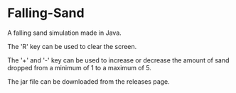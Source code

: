 # Falling-Sand
A falling sand simulation made in Java.

The 'R' key can be used to clear the screen.

The '+' and '-' key can be used to increase or decrease the amount of sand dropped
from a minimum of 1 to a maximum of 5.

The jar file can be downloaded from the releases page.
